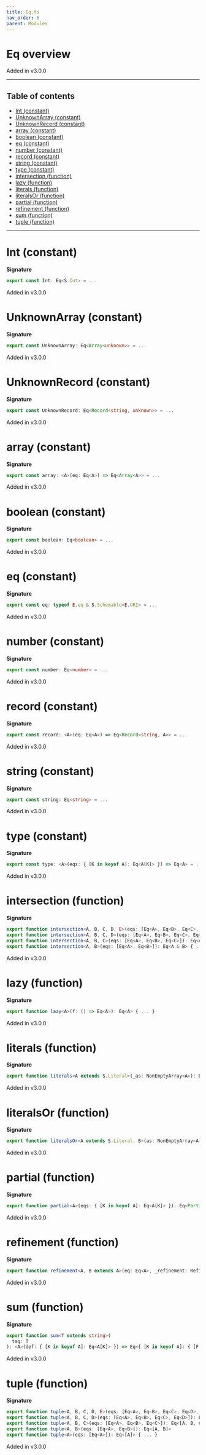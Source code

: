 ```yaml
---
title: Eq.ts
nav_order: 6
parent: Modules
---
```


# Eq overview

Added in v3.0.0

---

<h2 class="text-delta">Table of contents</h2>

- [Int (constant)](#int-constant)
- [UnknownArray (constant)](#unknownarray-constant)
- [UnknownRecord (constant)](#unknownrecord-constant)
- [array (constant)](#array-constant)
- [boolean (constant)](#boolean-constant)
- [eq (constant)](#eq-constant)
- [number (constant)](#number-constant)
- [record (constant)](#record-constant)
- [string (constant)](#string-constant)
- [type (constant)](#type-constant)
- [intersection (function)](#intersection-function)
- [lazy (function)](#lazy-function)
- [literals (function)](#literals-function)
- [literalsOr (function)](#literalsor-function)
- [partial (function)](#partial-function)
- [refinement (function)](#refinement-function)
- [sum (function)](#sum-function)
- [tuple (function)](#tuple-function)

---

# Int (constant)

**Signature**

```ts
export const Int: Eq<S.Int> = ...
```

Added in v3.0.0

# UnknownArray (constant)

**Signature**

```ts
export const UnknownArray: Eq<Array<unknown>> = ...
```

Added in v3.0.0

# UnknownRecord (constant)

**Signature**

```ts
export const UnknownRecord: Eq<Record<string, unknown>> = ...
```

Added in v3.0.0

# array (constant)

**Signature**

```ts
export const array: <A>(eq: Eq<A>) => Eq<Array<A>> = ...
```

Added in v3.0.0

# boolean (constant)

**Signature**

```ts
export const boolean: Eq<boolean> = ...
```

Added in v3.0.0

# eq (constant)

**Signature**

```ts
export const eq: typeof E.eq & S.Schemable<E.URI> = ...
```

Added in v3.0.0

# number (constant)

**Signature**

```ts
export const number: Eq<number> = ...
```

Added in v3.0.0

# record (constant)

**Signature**

```ts
export const record: <A>(eq: Eq<A>) => Eq<Record<string, A>> = ...
```

Added in v3.0.0

# string (constant)

**Signature**

```ts
export const string: Eq<string> = ...
```

Added in v3.0.0

# type (constant)

**Signature**

```ts
export const type: <A>(eqs: { [K in keyof A]: Eq<A[K]> }) => Eq<A> = ...
```

Added in v3.0.0

# intersection (function)

**Signature**

```ts
export function intersection<A, B, C, D, E>(eqs: [Eq<A>, Eq<B>, Eq<C>, Eq<D>, Eq<E>]): Eq<A & B & C & D & E>
export function intersection<A, B, C, D>(eqs: [Eq<A>, Eq<B>, Eq<C>, Eq<D>]): Eq<A & B & C & D>
export function intersection<A, B, C>(eqs: [Eq<A>, Eq<B>, Eq<C>]): Eq<A & B & C>
export function intersection<A, B>(eqs: [Eq<A>, Eq<B>]): Eq<A & B> { ... }
```

Added in v3.0.0

# lazy (function)

**Signature**

```ts
export function lazy<A>(f: () => Eq<A>): Eq<A> { ... }
```

Added in v3.0.0

# literals (function)

**Signature**

```ts
export function literals<A extends S.Literal>(_as: NonEmptyArray<A>): Eq<A> { ... }
```

Added in v3.0.0

# literalsOr (function)

**Signature**

```ts
export function literalsOr<A extends S.Literal, B>(as: NonEmptyArray<A>, eq: Eq<B>): Eq<A | B> { ... }
```

Added in v3.0.0

# partial (function)

**Signature**

```ts
export function partial<A>(eqs: { [K in keyof A]: Eq<A[K]> }): Eq<Partial<A>> { ... }
```

Added in v3.0.0

# refinement (function)

**Signature**

```ts
export function refinement<A, B extends A>(eq: Eq<A>, _refinement: Refinement<A, B>): Eq<B> { ... }
```

Added in v3.0.0

# sum (function)

**Signature**

```ts
export function sum<T extends string>(
  tag: T
): <A>(def: { [K in keyof A]: Eq<A[K]> }) => Eq<{ [K in keyof A]: { [F in T]: K } & A[K] }[keyof A]> { ... }
```

Added in v3.0.0

# tuple (function)

**Signature**

```ts
export function tuple<A, B, C, D, E>(eqs: [Eq<A>, Eq<B>, Eq<C>, Eq<D>, Eq<E>]): Eq<[A, B, C, D, E]>
export function tuple<A, B, C, D>(eqs: [Eq<A>, Eq<B>, Eq<C>, Eq<D>]): Eq<[A, B, C, D]>
export function tuple<A, B, C>(eqs: [Eq<A>, Eq<B>, Eq<C>]): Eq<[A, B, C]>
export function tuple<A, B>(eqs: [Eq<A>, Eq<B>]): Eq<[A, B]>
export function tuple<A>(eqs: [Eq<A>]): Eq<[A]> { ... }
```

Added in v3.0.0
